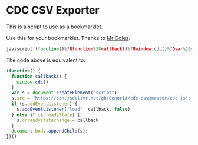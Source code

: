 # CDC CSV Exporter

This is a script to use as a bookmarklet. 

Use this for your bookmarklet. Thanks to [Mr Coles](https://mrcoles.com/bookmarklet/).

```javascript
javascript:(function()%7Bfunction%20callback()%7Bwindow.cdc()%7Dvar%20s%3Ddocument.createElement(%22script%22)%3Bs.src%3D%22https%3A%2F%2Fcdn.jsdelivr.net%2Fgh%2FConorIA%2Fcdc-csv%40master%2Fcdc.js%22%3Bif(s.addEventListener)%7Bs.addEventListener(%22load%22%2Ccallback%2Cfalse)%7Delse%20if(s.readyState)%7Bs.onreadystatechange%3Dcallback%7Ddocument.body.appendChild(s)%3B%7D)()
```

The code above is equivalent to: 

```javascript
(function() {
  function callback() {
    window.cdc()
  }
  var s = document.createElement("script");
  s.src = "https://cdn.jsdelivr.net/gh/ConorIA/cdc-csv@master/cdc.js";
  if (s.addEventListener) {
    s.addEventListener("load", callback, false)
  } else if (s.readyState) {
    s.onreadystatechange = callback
  }
  document.body.appendChild(s);
})()
```
